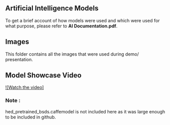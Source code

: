 ## Artificial Intelligence Models
To get a brief account of how models were used and which were used for what purpose, please refer to **AI Documentation.pdf**.

## Images
This folder contains all the images that were used during demo/ presentation.

## Model Showcase Video
[![Watch the video]](https://youtu.be/w9kYGDOrS7s)

### Note : 
hed_pretrained_bsds.caffemodel is not included here as it was large enough to be included in github.
